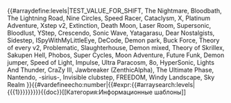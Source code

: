 {{#arraydefine:levels|TEST_VALUE_FOR_SHIFT,
The Nightmare,
Bloodbath,
The Lightning Road,
Nine Circles,
Speed Racer,
Cataclysm,
X,
Platinum Adventure,
Xstep v2,
Extinction,
Death Moon,
Laser Room,
Supersonic,
Bloodlust,
YStep,
Crescendo,
Sonic Wave,
Yatagarasu,
Dear Nostalgists,
Sidestep,
ISpyWithMyLittleEye,
DeCode,
Demon park,
Buck Force,
Theory of every v2,
Problematic,
Slaughterhouse,
Demon mixed,
Theory of Skrillex,
Sakupen Hell,
Phobos,
Super Cycles,
Moon Adventure,
Future Funk,
Demon jumper,
Speed of Light,
Impulse,
Ultra Paracosm,
8o,
HyperSonic,
Lights And Thunder,
CraZy III,
Jawbreaker (ZenthicAlpha),
The Ultimate Phase,
Nantendo,
-sirius-,
Invisible clubstep,
FREEDOM,
Windy Landscape,
Sky Realm
}}{{#vardefineecho:number|{{#expr:{{#arraysearch:levels|{{{1}}}}}}}}}<noinclude>{{doc}}[[Категория:Информационные шаблоны]]</noinclude>